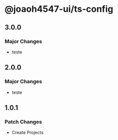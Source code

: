 # @joaoh4547-ui/ts-config

## 3.0.0

### Major Changes

- teste

## 2.0.0

### Major Changes

- teste

## 1.0.1

### Patch Changes

- Create Projects
